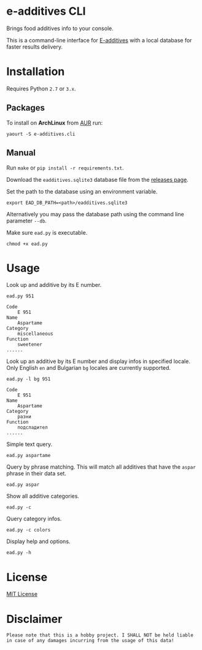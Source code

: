 # e-additives CLI

Brings food additives info to your console.

This is a command-line interface for [E-additives](https://github.com/vexelon-dot-net/e-additives.server) with a local database for faster results delivery.

# Installation

Requires Python `2.7` or `3.x`.

## Packages

To install on **ArchLinux** from [AUR](https://aur.archlinux.org/packages/e-additives.cli) run:

    yaourt -S e-additives.cli

## Manual

Run `make` or `pip install -r requirements.txt`.

Download the `eadditives.sqlite3` database file from the [releases page](https://github.com/vexelon-dot-net/e-additives.cli/releases). 

Set the path to the database using an environment variable.

    export EAD_DB_PATH=<path>/eadditives.sqlite3

Alternatively you may pass the database path using the command line parameter `--db`.

Make sure `ead.py` is executable.

    chmod +x ead.py

# Usage

Look up and additive by its E number.

    ead.py 951

```
Code
	E 951
Name
	Aspartame
Category
	miscellaneous
Function
	sweetener
......
```

Look up an additive by its E number and display infos in specified locale. Only English `en` and Bulgarian `bg` locales are currently supported.

    ead.py -l bg 951
```
Code
	E 951
Name
	Aspartame
Category
	разни
Function
	подсладител
......
```

Simple text query.

    ead.py aspartame

Query by phrase matching. This will match all additives that have the `aspar` phrase in their data set.

    ead.py aspar

Show all additive categories.

    ead.py -c

Query category infos.

    ead.py -c colors

Display help and options.

    ead.py -h

# License

[MIT License](LICENSE)

# Disclaimer

```Please note that this is a hobby project. I SHALL NOT be held liable in case of any damages incurring from the usage of this data!```
